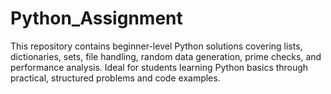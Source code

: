 # Python_Assignment
This repository contains beginner-level Python solutions covering lists, dictionaries, sets, file handling, random data generation, prime checks, and performance analysis. Ideal for students learning Python basics through practical, structured problems and code examples.
